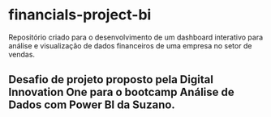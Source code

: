 # financials-project-bi
Repositório criado para o desenvolvimento de um dashboard interativo para análise e visualização de dados financeiros de uma empresa no setor de vendas.
## Desafio de projeto proposto pela Digital Innovation One para o bootcamp Análise de Dados com Power BI da Suzano.
